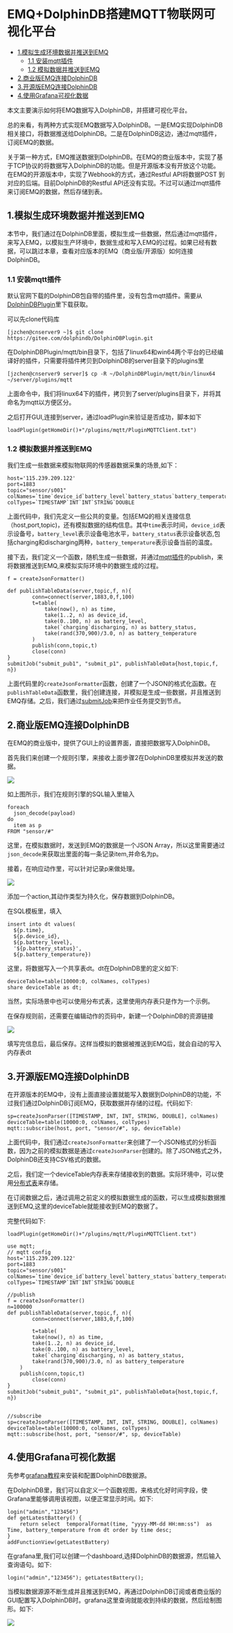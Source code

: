 # EMQ+DolphinDB搭建MQTT物联网可视化平台

  - [1.模拟生成环境数据并推送到EMQ](#1模拟生成环境数据并推送到EMQ)
    - [1.1 安装mqtt插件](#11-安装mqtt插件)
    - [1.2 模拟数据并推送到EMQ](#12-模拟数据并推送到EMQ)
  - [2.商业版EMQ连接DolphinDB](#2商业版emq连接dolphindb)
  - [3.开源版EMQ连接DolphinDB](#3开源版emq连接dolphindb)
  - [4.使用Grafana可视化数据](#4使用grafana可视化数据)

本文主要演示如何将EMQ数据写入DolphinDB，并搭建可视化平台。

总的来看，有两种方式实现EMQ数据写入DolphinDB。一是EMQ实现DolphinDB相关接口，将数据推送给DolphinDB。二是在DolphinDB这边，通过mqtt插件，订阅EMQ的数据。

关于第一种方式，EMQ推送数据到DolphinDB。在EMQ的商业版本中，实现了基于TCP协议的将数据写入DolphinDB的功能。但是开源版本没有开放这个功能。
在EMQ的开源版本中，实现了Webhook的方式，通过Restful API将数据POST 到对应的后端。目前DolphinDB的Restful API还没有实现。不过可以通过mqtt插件来订阅EMQ的数据，然后存储到表。


## 1.模拟生成环境数据并推送到EMQ

本节中，我们通过在DolphinDB里面，模拟生成一些数据，然后通过mqtt插件，来写入EMQ，以模拟生产环境中，数据生成和写入EMQ的过程。如果已经有数据，可以跳过本章，查看对应版本的EMQ（商业版/开源版）如何连接DolphinDB。


### 1.1 安装mqtt插件

默认官网下载的DolphinDB包自带的插件里，没有包含mqtt插件。需要从[DolphinDBPlugin](../DolphinDBPlugin)里下载获取。

可以先clone代码库

``` shell
[jzchen@cnserver9 ~]$ git clone https://gitee.com/dolphindb/DolphinDBPlugin.git
```

在DolphinDBPlugin/mqtt/bin目录下，包括了linux64和win64两个平台的已经编译好的插件，只需要将插件拷贝到DolphinDB的server目录下的plugins里

``` shell
[jzchen@cnserver9 server]$ cp -R ~/DolphinDBPlugin/mqtt/bin/linux64 ~/server/plugins/mqtt
```
上面命令中，我们将linux64下的插件，拷贝到了server/plugins目录下，并将其命名为mqtt以方便区分。

之后打开GUI,连接到server，通过loadPlugin来验证是否成功，脚本如下

``` shell
loadPlugin(getHomeDir()+"/plugins/mqtt/PluginMQTTClient.txt")
```

### 1.2 模拟数据并推送到EMQ


我们生成一些数据来模拟物联网的传感器数据采集的场景,如下：

``` shell
host='115.239.209.122'
port=1883
topic="sensor/s001"
colNames=`time`device_id`battery_level`battery_status`battery_temperature
colTypes=`TIMESTAMP`INT`INT`STRING`DOUBLE
```

上面代码中，我们先定义一些公共的变量。包括EMQ的相关连接信息（host,port,topic)，还有模拟数据的结构信息。其中`time`表示时间，`device_id`表示设备号，`battery_level`表示设备电池水平，`battery_status`表示设备状态,包括charging和discharging两种，`battery_temperature`表示设备当前的温度。


接下去，我们定义一个函数，随机生成一些数据，并通过[mqtt插件](../DolphinDBPlugin/mqtt/README_CN.md)的publish，来将数据推送到EMQ,来模拟实际环境中的数据生成的过程。


``` shell
f = createJsonFormatter()

def publishTableData(server,topic,f, n){
    	conn=connect(server,1883,0,f,100)
    	t=table(
			take(now(), n) as time, 
			take(1..2, n) as device_id, 
			take(0..100, n) as battery_level, 
			take(`charging`discharging, n) as battery_status,
			take(rand(370,900)/3.0, n) as battery_temperature
		)	
		publish(conn,topic,t)
		close(conn)
}
submitJob("submit_pub1", "submit_p1", publishTableData{host,topic,f, n})
```

上面代码里的`createJsonFormatter`函数，创建了一个JSON的格式化函数。在`publishTableData`函数里，我们创建连接，并模拟是生成一些数据，并且推送到EMQ存储。之后，我们通过[submitJob](http://www.dolphindb.cn/cn/help/FunctionsandCommands/FunctionReferences/s/submitJob.html?highlight=submitjob)来把作业任务提交到节点。


## 2.商业版EMQ连接DolphinDB

在EMQ的商业版中，提供了GUI上的设置界面，直接把数据写入DolphinDB。

首先我们来创建一个规则引擎，来接收上面步骤2在DolphinDB里模拟并发送的数据。

![](./images/emq/rule.png)

如上图所示，我们在规则引擎的SQL输入里输入

``` shell
foreach
  json_decode(payload)
do
  item as p
FROM "sensor/#"
```

这里，在模拟数据时，发送到EMQ的数据是一个JSON Array，所以这里需要通过`json_decode`来获取出里面的每一条记录item,并命名为p。

接着，在响应动作里，可以针对记录p来做处理。

![](./images/emq/action.png)

添加一个action,其动作类型为持久化，保存数据到DolphinDB。

在SQL模板里，填入

``` shell
insert into dt values(
  ${p.time}, 
  ${p.device_id}, 
  ${p.battery_level}, 
  '${p.battery_status}', 
  ${p.battery_temperature})
```

这里，将数据写入一个共享表dt。dt在DolphinDB里的定义如下:

``` shell
deviceTable=table(10000:0, colNames, colTypes)
share deviceTable as dt;
```

当然，实际场景中也可以使用分布式表，这里使用内存表只是作为一个示例。


在保存规则前，还需要在编辑动作的页码中，新建一个DolphinDB的资源链接

![](./images/emq/conn.png)

填写完信息后，最后保存。这样当模拟的数据被推送到EMQ后，就会自动的写入内存表dt


## 3.开源版EMQ连接DolphinDB


在开源版本的EMQ中，没有上面直接设置就能写入数据到DolphinDB的功能，不过我们通过DolphinDB订阅EMQ，获取数据并存储的过程。代码如下:

``` shell
sp=createJsonParser([TIMESTAMP, INT, INT, STRING, DOUBLE], colNames)
deviceTable=table(10000:0, colNames, colTypes)
mqtt::subscribe(host, port, "sensor/#", sp, deviceTable)
```

上面代码中，我们通过`createJsonFormatter`来创建了一个JSON格式的分析函数，因为之前的模拟数据是通过`createJsonParser`创建的。除了JSON格式之外，DolphinDB还支持CSV格式的数据。

之后，我们定一个deviceTable内存表来存储接收到的数据。实际环境中，可以使用[分布式表](./database.md)来存储。


在订阅数据之后，通过调用之前定义的模拟数据生成的函数，可以生成模拟数据推送到EMQ,这里的deviceTable就能接收到EMQ的数据了。

完整代码如下:

``` shell
loadPlugin(getHomeDir()+"/plugins/mqtt/PluginMQTTClient.txt")

use mqtt;
// mqtt config
host='115.239.209.122'
port=1883
topic="sensor/s001"
colNames=`time`device_id`battery_level`battery_status`battery_temperature
colTypes=`TIMESTAMP`INT`INT`STRING`DOUBLE

//publish
f = createJsonFormatter()
n=100000
def publishTableData(server,topic,f, n){
    	conn=connect(server,1883,0,f,100)

    	t=table(
		take(now(), n) as time, 
		take(1..2, n) as device_id, 
		take(0..100, n) as battery_level, 
		take(`charging`discharging, n) as battery_status,
		take(rand(370,900)/3.0, n) as battery_temperature
	)	
   	publish(conn,topic,t)
    	close(conn)
}
submitJob("submit_pub1", "submit_p1", publishTableData{host,topic,f, n})


//subscribe
sp=createJsonParser([TIMESTAMP, INT, INT, STRING, DOUBLE], colNames)
deviceTable=table(10000:0, colNames, colTypes)
mqtt::subscribe(host, port, "sensor/#", sp, deviceTable)
```

## 4.使用Grafana可视化数据

先参考[grafana教程](https://github.com/dolphindb/grafana-datasource/blob/master/README_CN.md)来安装和配置DolphinDB数据源。

在DolphinDB里，我们可以自定义一个函数视图，来格式化好时间字段，使Grafana里能够调用该视图，以便正常显示时间。如下:

``` shell
login("admin","123456")
def getLatestBattery() {
	return select  temporalFormat(time, "yyyy-MM-dd HH:mm:ss")  as Time, battery_temperature from dt order by time desc;
}
addFunctionView(getLatestBattery)
```

在grafana里,我们可以创建一个dashboard,选择DolphinDB的数据源，然后输入查询语句。如下:

``` shell
login("admin","123456"); getLatestBattery();
```

当模拟数据源源不断生成并且推送到EMQ，再通过DolphinDB订阅或者商业版的GUI配置写入DolphinDB时。grafana这里查询就能收到持续的数据，然后绘制图形。如下:

![](./images/emq/grafana.png)